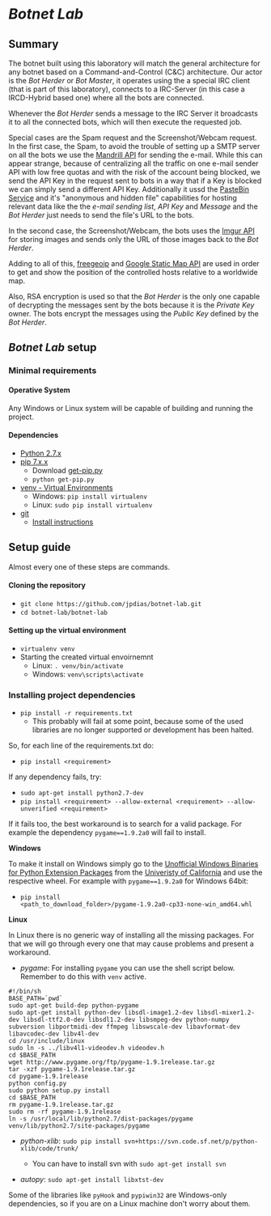 # *Botnet Lab*

## Summary

The botnet built using this laboratory will match the general architecture for any botnet based on a Command-and-Control (C&C) architecture.
Our actor is the *Bot Herder* or *Bot Master*, it operates using the a special IRC client (that is part of this laboratory), connects to a IRC-Server (in this case a IRCD-Hybrid based one) where all the bots are connected.

Whenever the *Bot Herder* sends a message to the IRC Server it broadcasts it to all the connected bots, which will then execute the requested job.

Special cases are the Spam request and the Screenshot/Webcam request. 
In the first case, the Spam, to avoid the trouble of setting up a SMTP server on all the bots we use the [Mandrill API](https://www.mandrill.com/) for sending the e-mail. While this can appear strange, 
because of centralizing all the traffic on one e-mail sender API with low free quotas and with the risk of the account being blocked, we send the API Key in the request sent to bots in a way that if a Key is blocked we can simply send a different API Key. 
Additionally it ussd the [PasteBin Service](http://pastebin.com/) and it's "anonymous and hidden file" capabilities for hosting relevant data like the the *e-mail sending list*, *API Key* and *Message* and the *Bot Herder* just needs to send the file's URL to the bots. 

In the second case, the Screenshot/Webcam, the bots uses the [Imgur API](https://api.imgur.com/) for storing images and sends only the URL of those images back to the *Bot Herder*.

Adding to all of this, [freegeoip](https://freegeoip.net/) and [Google Static Map API](https://developers.google.com/maps/documentation/static-maps/) are used in order to get and show the position of the controlled hosts relative to a worldwide map.

Also, RSA encryption is used so that the *Bot Herder* is the only one capable of decrypting the messages sent by the bots because it is the *Private Key* owner. The bots encrypt the messages using the *Public Key* defined by the *Bot Herder*.


## *Botnet Lab* setup

### Minimal requirements

#### Operative System

Any Windows or Linux system will be capable of building and running the project.

#### Dependencies

- [Python 2.7.x](https://www.python.org/downloads/)
- [pip 7.x.x]()
	- Download [get-pip.py](https://bootstrap.pypa.io/get-pip.py)
	- `python get-pip.py`
- [venv - Virtual Environments](https://docs.python.org/3/library/venv.html)
	- Windows: `pip install virtualenv`
	- Linux: `sudo pip install virtualenv`
- [git](https://git-scm.com/)
	- [Install instructions](https://git-scm.com/book/en/v2/Getting-Started-Installing-Git)
	
## Setup guide

Almost every one of these steps are commands.

#### Cloning the repository

- `git clone https://github.com/jpdias/botnet-lab.git`
- `cd botnet-lab/botnet-lab`

#### Setting up the virtual environment

- `virtualenv venv`
- Starting the created virtual envoirnemnt
	- Linux: `. venv/bin/activate`
	- Windows: `venv\scripts\activate` 
	
### Installing project dependencies

- `pip install -r requirements.txt`
	 - This probably will fail at some point, because some of the used libraries are no longer supported or development has been halted.

So, for each line of the requirements.txt do:

- `pip install <requirement>`

If any dependency fails, try:
- `sudo apt-get install python2.7-dev`
- `pip install <requirement> --allow-external <requirement> --allow-unverified <requirement>`
	
If it fails too, the best workaround is to search for a valid package. For example the dependency `pygame==1.9.2a0` will fail to install. 

**Windows**

To make it install on Windows simply go to the [Unofficial Windows Binaries for Python Extension Packages](http://www.lfd.uci.edu/~gohlke/pythonlibs/) from the [Univeristy of California](http://www.uci.edu/) and use the respective wheel.
For example with `pygame==1.9.2a0` for Windows 64bit:
- `pip install <path_to_download_folder>/pygame‑1.9.2a0‑cp33‑none‑win_amd64.whl`

**Linux**

In Linux there is no generic way of installing all the missing packages. For that we will go through every one that may cause problems and present a workaround.

- *pygame*:
For installing `pygame` you can use the shell script below.
Remember to do this with `venv` active.
```
#!/bin/sh
BASE_PATH=`pwd`
sudo apt-get build-dep python-pygame
sudo apt-get install python-dev libsdl-image1.2-dev libsdl-mixer1.2-dev libsdl-ttf2.0-dev libsdl1.2-dev libsmpeg-dev python-numpy subversion libportmidi-dev ffmpeg libswscale-dev libavformat-dev libavcodec-dev libv4l-dev
cd /usr/include/linux
sudo ln -s ../libv4l1-videodev.h videodev.h
cd $BASE_PATH
wget http://www.pygame.org/ftp/pygame-1.9.1release.tar.gz
tar -xzf pygame-1.9.1release.tar.gz
cd pygame-1.9.1release
python config.py
sudo python setup.py install
cd $BASE_PATH
rm pygame-1.9.1release.tar.gz
sudo rm -rf pygame-1.9.1release
ln -s /usr/local/lib/python2.7/dist-packages/pygame venv/lib/python2.7/site-packages/pygame
```

- *python-xlib*: `sudo pip install svn+https://svn.code.sf.net/p/python-xlib/code/trunk/`
	- You can have to install svn  with `sudo apt-get install svn`
		
- *autopy*: `sudo apt-get install libxtst-dev`

Some of the libraries like `pyHook` and `pypiwin32` are Windows-only dependencies, so if you are on a Linux machine don't worry about them.
